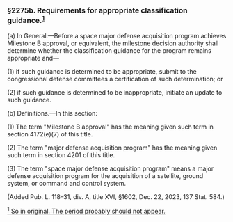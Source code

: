 ### §2275b. Requirements for appropriate classification guidance.<sup><a href="#2275a_1_target" name="2275a_1">1</a></sup> ###

(a) In General.—Before a space major defense acquisition program achieves Milestone B approval, or equivalent, the milestone decision authority shall determine whether the classification guidance for the program remains appropriate and—

(1) if such guidance is determined to be appropriate, submit to the congressional defense committees a certification of such determination; or

(2) if such guidance is determined to be inappropriate, initiate an update to such guidance.

(b) Definitions.—In this section:

(1) The term "Milestone B approval" has the meaning given such term in section 4172(e)(7) of this title.

(2) The term "major defense acquisition program" has the meaning given such term in section 4201 of this title.

(3) The term "space major defense acquisition program" means a major defense acquisition program for the acquisition of a satellite, ground system, or command and control system.

(Added Pub. L. 118–31, div. A, title XVI, §1602, Dec. 22, 2023, 137 Stat. 584.)

[<sup>1</sup> So in original. The period probably should not appear.](#2275b_1)